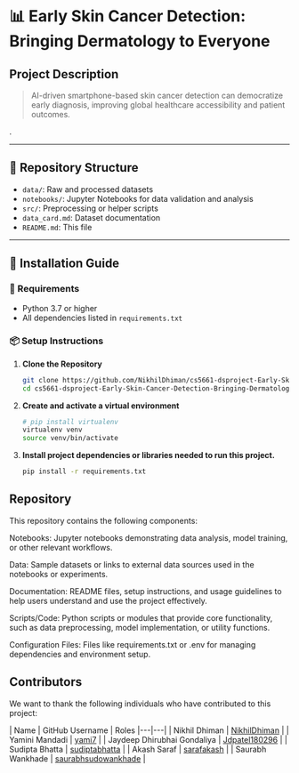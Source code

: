 # 📊 Early Skin Cancer Detection: Bringing Dermatology to Everyone

## Project Description 

> AI-driven smartphone-based skin cancer detection can democratize early diagnosis, improving global healthcare accessibility and patient outcomes.

.

---

## 📂 Repository Structure
- `data/`: Raw and processed datasets
- `notebooks/`: Jupyter Notebooks for data validation and analysis
- `src/`: Preprocessing or helper scripts
- `data_card.md`: Dataset documentation
- `README.md`: This file

---

## 🚀 Installation Guide

### 🔧 Requirements
- Python 3.7 or higher  
- All dependencies listed in `requirements.txt`

### 📦 Setup Instructions

1. **Clone the Repository**
   ```bash
   git clone https://github.com/NikhilDhiman/cs5661-dsproject-Early-Skin-Cancer-Detection-Bringing-Dermatology-to-Everyone.git
   cd cs5661-dsproject-Early-Skin-Cancer-Detection-Bringing-Dermatology-to-Everyone 
2. **Create and activate a virtual environment**

   ```bash
   # pip install virtualenv
   virtualenv venv
   source venv/bin/activate
   ```
3. **Install project dependencies or libraries needed to run this project.**

   ```bash
   pip install -r requirements.txt
   ```

## Repository 
This repository contains the following components:

Notebooks: Jupyter notebooks demonstrating data analysis, model training, or other relevant workflows.

Data: Sample datasets or links to external data sources used in the notebooks or experiments.

Documentation: README files, setup instructions, and usage guidelines to help users understand and use the project effectively.

Scripts/Code: Python scripts or modules that provide core functionality, such as data preprocessing, model implementation, or utility functions.

Configuration Files: Files like requirements.txt or .env for managing dependencies and environment setup.

## Contributors

We want to thank the following individuals who have contributed to this project:


| Name | GitHub Username | Roles
|---|---|
| Nikhil Dhiman | [NikhilDhiman](https://github.com/NikhilDhiman) |
| Yamini Mandadi | [yami7](https://github.com/yami7)  |
| Jaydeep Dhirubhai Gondaliya | [Jdpatel180296](https://github.com/Jdpatel180296)  |
| Sudipta Bhatta | [sudiptabhatta](https://github.com/sudiptabhatta)  |
| Akash Saraf | [sarafakash](https://github.com/sarafakash)  |
| Saurabh Wankhade | [saurabhsudowankhade](https://github.com/saurabhsudowankhade)  |
